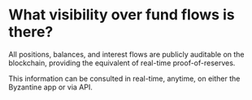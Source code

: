 # What visibility over fund flows is there?

All positions, balances, and interest flows are publicly auditable on the blockchain, providing the equivalent of real-time proof-of-reserves.

This information can be consulted in real-time, anytime, on either the Byzantine app or via API.
